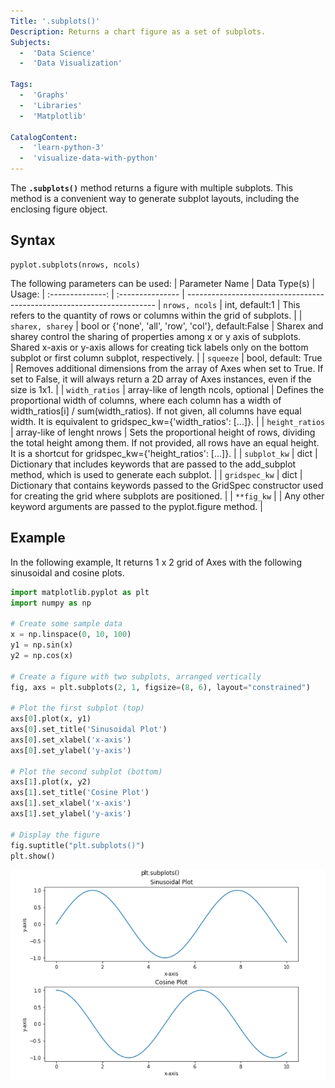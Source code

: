 ```yaml
---
Title: '.subplots()'
Description: Returns a chart figure as a set of subplots.
Subjects:
  -  'Data Science'
  -  'Data Visualization'

Tags:
  -  'Graphs'
  -  'Libraries'
  -  'Matplotlib'

CatalogContent:
  -  'learn-python-3'
  -  'visualize-data-with-python'
---
```


The **`.subplots()`** method returns a figure with multiple subplots. This method is a convenient way to generate subplot layouts, including the enclosing figure object.

## Syntax
```pseudo
pyplot.subplots(nrows, ncols)
```

The following parameters can be used:
|  Parameter Name  | Data Type(s)                                               | Usage:
| :--------------: |  :---------------                                          | ----------------------------------------------------------------------
| `nrows, ncols`   | int, default:1                                             | This refers to the quantity of rows or columns within the grid of subplots.                                                                                                                                           |
| `sharex, sharey` | bool or {'none', 'all', 'row', 'col'}, default:False       | Sharex and sharey control the sharing of properties among x or y axis of subplots. Shared x-axis or y-axis allows for creating tick labels only on the bottom subplot or first column subplot, respectively.          |
| `squeeze`        | bool, default: True                                        | Removes additional dimensions from the array of Axes when set to True. If set to False, it will always return a 2D array of Axes instances, even if the size is 1x1.                                                  | 
| `width_ratios`   | array-like of length ncols, optional                       | Defines the proportional width of columns, where each column has a width of width_ratios[i] / sum(width_ratios). If not given, all columns have equal width. It is equivalent to gridspec_kw={'width_ratios': [...]}. |
| `height_ratios`  | array-like of lenght nrows                                 | Sets the proportional height of rows, dividing the total height among them. If not provided, all rows have an equal height. It is a shortcut for gridspec_kw={'height_ratios': [...]}.                                |
| `subplot_kw`     | dict                                                       | Dictionary that includes keywords that are passed to the add_subplot method, which is used to generate each subplot.                                                                                                  |
| `gridspec_kw`    | dict                                                       | Dictionary that contains keywords passed to the GridSpec constructor used for creating the grid where subplots are positioned.                                                                                        |
| `**fig_kw`       |                                                            | Any other keyword arguments are passed to the pyplot.figure method.                                                                                                                                                   |

## Example
In the following example, It returns 1 x 2 grid of Axes with the following sinusoidal and cosine plots.

```py
import matplotlib.pyplot as plt
import numpy as np

# Create some sample data
x = np.linspace(0, 10, 100)
y1 = np.sin(x)
y2 = np.cos(x)

# Create a figure with two subplots, arranged vertically
fig, axs = plt.subplots(2, 1, figsize=(8, 6), layout="constrained")

# Plot the first subplot (top)
axs[0].plot(x, y1)
axs[0].set_title('Sinusoidal Plot')
axs[0].set_xlabel('x-axis')
axs[0].set_ylabel('y-axis')

# Plot the second subplot (bottom)
axs[1].plot(x, y2)
axs[1].set_title('Cosine Plot')
axs[1].set_xlabel('x-axis')
axs[1].set_ylabel('y-axis')

# Display the figure
fig.suptitle("plt.subplots()")
plt.show()
```

![Output of the matplotlib.pyplot.subplots() function](/media/subplots-example.png)